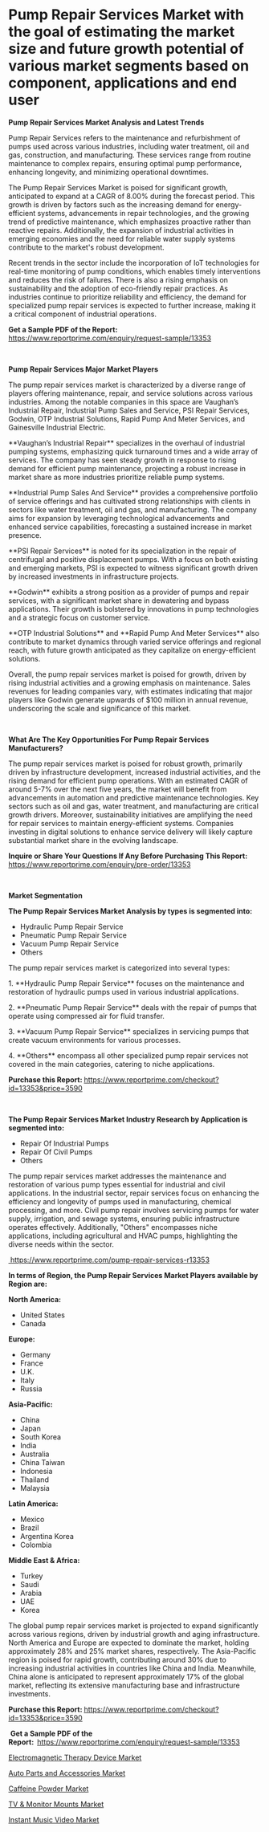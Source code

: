 <p><h1>Pump Repair Services Market with the goal of estimating the market size and future growth potential of various market segments based on component, applications and end user</h1></p><p><strong>Pump Repair Services Market Analysis and Latest Trends</strong></p>
<p><p>Pump Repair Services refers to the maintenance and refurbishment of pumps used across various industries, including water treatment, oil and gas, construction, and manufacturing. These services range from routine maintenance to complex repairs, ensuring optimal pump performance, enhancing longevity, and minimizing operational downtimes.</p><p>The Pump Repair Services Market is poised for significant growth, anticipated to expand at a CAGR of 8.00% during the forecast period. This growth is driven by factors such as the increasing demand for energy-efficient systems, advancements in repair technologies, and the growing trend of predictive maintenance, which emphasizes proactive rather than reactive repairs. Additionally, the expansion of industrial activities in emerging economies and the need for reliable water supply systems contribute to the market's robust development.</p><p>Recent trends in the sector include the incorporation of IoT technologies for real-time monitoring of pump conditions, which enables timely interventions and reduces the risk of failures. There is also a rising emphasis on sustainability and the adoption of eco-friendly repair practices. As industries continue to prioritize reliability and efficiency, the demand for specialized pump repair services is expected to further increase, making it a critical component of industrial operations.</p></p>
<p><strong>Get a Sample PDF of the Report:&nbsp;</strong> <a href="https://www.reportprime.com/enquiry/request-sample/13353?utm_campaign=1141&utm_medium=2&utm_source=Github&utm_content=ia&utm_term=25122024&utm_id=pump-repair-services">https://www.reportprime.com/enquiry/request-sample/13353</a></p>
<p>&nbsp;</p>
<p><strong>Pump Repair Services Major Market Players</strong></p>
<p><p>The pump repair services market is characterized by a diverse range of players offering maintenance, repair, and service solutions across various industries. Among the notable companies in this space are Vaughan’s Industrial Repair, Industrial Pump Sales and Service, PSI Repair Services, Godwin, OTP Industrial Solutions, Rapid Pump And Meter Services, and Gainesville Industrial Electric.</p><p>**Vaughan’s Industrial Repair** specializes in the overhaul of industrial pumping systems, emphasizing quick turnaround times and a wide array of services. The company has seen steady growth in response to rising demand for efficient pump maintenance, projecting a robust increase in market share as more industries prioritize reliable pump systems.</p><p>**Industrial Pump Sales And Service** provides a comprehensive portfolio of service offerings and has cultivated strong relationships with clients in sectors like water treatment, oil and gas, and manufacturing. The company aims for expansion by leveraging technological advancements and enhanced service capabilities, forecasting a sustained increase in market presence.</p><p>**PSI Repair Services** is noted for its specialization in the repair of centrifugal and positive displacement pumps. With a focus on both existing and emerging markets, PSI is expected to witness significant growth driven by increased investments in infrastructure projects.</p><p>**Godwin** exhibits a strong position as a provider of pumps and repair services, with a significant market share in dewatering and bypass applications. Their growth is bolstered by innovations in pump technologies and a strategic focus on customer service. </p><p>**OTP Industrial Solutions** and **Rapid Pump And Meter Services** also contribute to market dynamics through varied service offerings and regional reach, with future growth anticipated as they capitalize on energy-efficient solutions.</p><p>Overall, the pump repair services market is poised for growth, driven by rising industrial activities and a growing emphasis on maintenance. Sales revenues for leading companies vary, with estimates indicating that major players like Godwin generate upwards of $100 million in annual revenue, underscoring the scale and significance of this market.</p></p>
<p>&nbsp;</p>
<p><strong>What Are The Key Opportunities For Pump Repair Services Manufacturers?</strong></p>
<p><p>The pump repair services market is poised for robust growth, primarily driven by infrastructure development, increased industrial activities, and the rising demand for efficient pump operations. With an estimated CAGR of around 5-7% over the next five years, the market will benefit from advancements in automation and predictive maintenance technologies. Key sectors such as oil and gas, water treatment, and manufacturing are critical growth drivers. Moreover, sustainability initiatives are amplifying the need for repair services to maintain energy-efficient systems. Companies investing in digital solutions to enhance service delivery will likely capture substantial market share in the evolving landscape.</p></p>
<p><strong>Inquire or Share Your Questions If Any Before Purchasing This Report:</strong> <a href="https://www.reportprime.com/enquiry/pre-order/13353?utm_campaign=1141&utm_medium=2&utm_source=Github&utm_content=ia&utm_term=25122024&utm_id=pump-repair-services">https://www.reportprime.com/enquiry/pre-order/13353</a></p>
<p>&nbsp;</p>
<p><strong>Market Segmentation</strong></p>
<p><strong>The Pump Repair Services Market Analysis by types is segmented into:</strong></p>
<p><ul><li>Hydraulic Pump Repair Service</li><li>Pneumatic Pump Repair Service</li><li>Vacuum Pump Repair Service</li><li>Others</li></ul></p>
<p><p>The pump repair services market is categorized into several types: </p><p>1. **Hydraulic Pump Repair Service** focuses on the maintenance and restoration of hydraulic pumps used in various industrial applications. </p><p>2. **Pneumatic Pump Repair Service** deals with the repair of pumps that operate using compressed air for fluid transfer. </p><p>3. **Vacuum Pump Repair Service** specializes in servicing pumps that create vacuum environments for various processes. </p><p>4. **Others** encompass all other specialized pump repair services not covered in the main categories, catering to niche applications.</p></p>
<p><strong>Purchase this Report:&nbsp;</strong><a href="https://www.reportprime.com/checkout?id=13353&price=3590&utm_campaign=1141&utm_medium=2&utm_source=Github&utm_content=ia&utm_term=25122024&utm_id=pump-repair-services">https://www.reportprime.com/checkout?id=13353&price=3590</a></p>
<p>&nbsp;</p>
<p><strong>The Pump Repair Services Market Industry Research by Application is segmented into:</strong></p>
<p><ul><li>Repair Of Industrial Pumps</li><li>Repair Of Civil Pumps</li><li>Others</li></ul></p>
<p><p>The pump repair services market addresses the maintenance and restoration of various pump types essential for industrial and civil applications. In the industrial sector, repair services focus on enhancing the efficiency and longevity of pumps used in manufacturing, chemical processing, and more. Civil pump repair involves servicing pumps for water supply, irrigation, and sewage systems, ensuring public infrastructure operates effectively. Additionally, "Others" encompasses niche applications, including agricultural and HVAC pumps, highlighting the diverse needs within the sector.</p></p>
<p><a href="https://www.reportprime.com/pump-repair-services-r13353?utm_campaign=1141&utm_medium=2&utm_source=Github&utm_content=ia&utm_term=25122024&utm_id=pump-repair-services">&nbsp;https://www.reportprime.com/pump-repair-services-r13353</a></p>
<p><strong>In terms of Region, the Pump Repair Services Market Players available by Region are:</strong></p>
<p>
    <p> <strong> North America: </strong>
        <ul>
            <li>United States</li>
            <li>Canada</li>
        </ul>
        </p> 
    <p> <strong> Europe: </strong>
        <ul>
            <li>Germany</li>
            <li>France</li>
            <li>U.K.</li>
            <li>Italy</li>
            <li>Russia</li>
        </ul>
        </p> 
    <p> <strong> Asia-Pacific: </strong>
        <ul>
            <li>China</li>
            <li>Japan</li>
            <li>South Korea</li>
            <li>India</li>
            <li>Australia</li>
            <li>China Taiwan</li>
            <li>Indonesia</li>
            <li>Thailand</li>
            <li>Malaysia</li>
        </ul>
        </p> 
    <p> <strong> Latin America: </strong>
        <ul>
            <li>Mexico</li>
            <li>Brazil</li>
            <li>Argentina Korea</li>
            <li>Colombia</li>
        </ul>
        </p> 
    <p> <strong> Middle East & Africa: </strong>
        <ul>
            <li>Turkey</li>
            <li>Saudi</li>
            <li>Arabia</li>
            <li>UAE</li>
            <li>Korea</li>
        </ul>
    </p>
    </p>
<p><p>The global pump repair services market is projected to expand significantly across various regions, driven by industrial growth and aging infrastructure. North America and Europe are expected to dominate the market, holding approximately 28% and 25% market shares, respectively. The Asia-Pacific region is poised for rapid growth, contributing around 30% due to increasing industrial activities in countries like China and India. Meanwhile, China alone is anticipated to represent approximately 17% of the global market, reflecting its extensive manufacturing base and infrastructure investments.</p></p>
<p><strong>Purchase this Report: </strong><a href="https://www.reportprime.com/checkout?id=13353&price=3590&utm_campaign=1141&utm_medium=2&utm_source=Github&utm_content=ia&utm_term=25122024&utm_id=pump-repair-services">https://www.reportprime.com/checkout?id=13353&price=3590</a></p>
<p>&nbsp;<strong>Get a Sample PDF of the Report:&nbsp;&nbsp;</strong><a href="https://www.reportprime.com/enquiry/request-sample/13353?utm_campaign=1141&utm_medium=2&utm_source=Github&utm_content=ia&utm_term=25122024&utm_id=pump-repair-services">https://www.reportprime.com/enquiry/request-sample/13353</a></p>
<p><strong></strong></p>
<p><p><a href="https://www.linkedin.com/pulse/future-electromagnetic-therapy-device-market-trends-revenue-6hmgf?utm_campaign=1141&utm_medium=2&utm_source=Github&utm_content=ia&utm_term=25122024&utm_id=pump-repair-services">Electromagnetic Therapy Device Market</a></p><p><a href="https://www.linkedin.com/pulse/global-auto-parts-accessories-market-report-2024-2031-size-share-ahpse?utm_campaign=1141&utm_medium=2&utm_source=Github&utm_content=ia&utm_term=25122024&utm_id=pump-repair-services">Auto Parts and Accessories Market</a></p><p><a href="https://www.linkedin.com/pulse/growth-revenue-insights-caffeine-powder-market-projected-al4ie?utm_campaign=1141&utm_medium=2&utm_source=Github&utm_content=ia&utm_term=25122024&utm_id=pump-repair-services">Caffeine Powder Market</a></p><p><a href="https://www.linkedin.com/pulse/tv-my-mkt-intel-5yk4f?utm_campaign=1141&utm_medium=2&utm_source=Github&utm_content=ia&utm_term=25122024&utm_id=pump-repair-services">TV & Monitor Mounts Market</a></p><p><a href="https://github.com/juniordelafrance/Market-Research-Report-List-5/blob/main/instant-music-video-market.md?utm_campaign=1141&utm_medium=2&utm_source=Github&utm_content=ia&utm_term=25122024&utm_id=pump-repair-services">Instant Music Video Market</a></p></p>